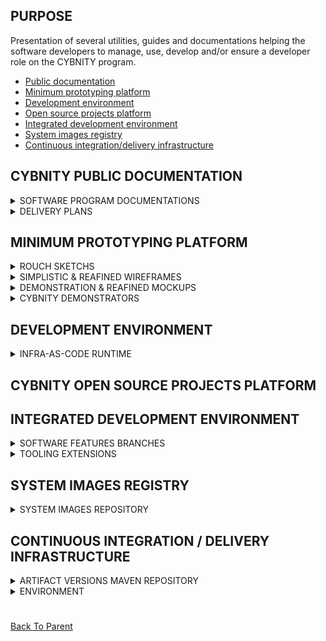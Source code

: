 ## PURPOSE
Presentation of several utilities, guides and documentations helping the software developers to manage, use, develop and/or ensure a developer role on the CYBNITY program.
- [Public documentation](#cybnity-public-documentation)
- [Minimum prototyping platform](#minimum-prototyping-platform)
- [Development environment](#development-environment)
- [Open source projects platform](#cybnity-open-source-projects-platform)
- [Integrated development environment](#integrated-development-environment)
- [System images registry](#system-images-registry)
- [Continuous integration/delivery infrastructure](#continuous-integration--delivery-infrastructure)

## CYBNITY PUBLIC DOCUMENTATION
<details><summary>SOFTWARE PROGRAM DOCUMENTATIONS</summary>
<p>

Free access to requirements (e.g security, functional) and architecture (e.g logical design of systems and concepts) documentations helping to understand the general architecture and design requirements that are a frame of technology implementation.

This documentations are available online via www.cybnity.org website and managed by the CYBNITY core team (people who are only able to modify these documentations) into a Notion knowledge database server.

</p>
</details>
<details><summary>DELIVERY PLANS</summary>
<p>

The project roadmap is maintained by the CYBNITY core team into the GitHub Foundation docs sub-directory named [managed-programs](../governance/managed-programs/README.md)., giving a permanent overview of the CYBNITY trajectory and allowing to understand how some specific implementation projects iterations are prioritized.

It give also a view on the engagement plan regarding next main steps of the CYBNITY implementation vision.

</p>
</details>

## MINIMUM PROTOTYPING PLATFORM
<details><summary>ROUCH SKETCHS</summary>
<p>

Some basic concepts and sketchs are created by the CYBNITY UX/UI team's members regarding the software user interfaces, allowing to understand how the final users can have rich experience provided by the developed UI layer components.

The sketchs are created and maintained via a Figma workplace in reserved access.

</p>
</details>
<details><summary>SIMPLISTIC & REAFINED WIREFRAMES</summary>
<p>

To validate the UX/UI concepts with a specific community of early adopters (e.g RSSI, CISO of companies) as co-designer of CYBNITY needs and User Interfaces (UI), some specific user scenario are designed via wireframe created on Figma to validate the UI approach and to test several types of navigation to reach the functional goals targeted by the CYBNITY persona.

The Figma tool is used to create and maintain the wireframe deliverables. Mainly, this wireframes are accessible online by the CYBNITY team (e.g validator of UX/UI during interview with co-designers).

</p>
</details>
<details><summary>DEMONSTRATION & REAFINED MOCKUPS</summary>
<p>

When User eXperience (UX) and main User Interface (UI) concepts are had been validated with co-designers and community of testers, the reafined wireframes are enhanced with a look & feel approach.

The CYBNITY UI team work on the identification of best visual components, style of color, position of UI components and/or on interaction effects allowing to deliver a visual experience performant and beautiful for the final users.

The reafined mockups are maintained into the Figma tool, and are available online for the CYBNITY developers (via reserved accesses) as a support to te development of UI layer (e.g front end project of CYBNITY domains).

</p>
</details>
<details><summary>CYBNITY DEMONSTRATORS</summary>
<p>

Demonstration platform and autonomously executable software are created as demonstrators of CYBNITY version that allow to make demo to final users, to early adopters and/or to CYBNITY partners to make validation about usage (e.g business use case, specific demo of a CYBNITY feature to a specific industry) and to collect feedbacks (e.g allowing to improve final developed version of a feature).

Demonstrator are developed by CYBNITY UX/UI team's members in several technologies. For example, techstack demonstrators are considered like Proof-Of-Concept regarding a technology integrated with a CYBNITY software version. Another example is a web UI demonstrator regarding some specific usage scenario regarding a business process (e.g web application generated from Figma mockups including interactive behaviour).

</p>
</details>

## DEVELOPMENT ENVIRONMENT
<details><summary>INFRA-AS-CODE RUNTIME</summary>
<p>

Execution platforms are used like tool for industrialization of the system layer allowing to build executable software in Cloud environment and/or into specific targeted infrastructure during the technical development phase.

The tools used for IaC system are respecting the official Techstack (e.g Docker, Terraform, Helm, Kubernetes, Minikube) to develop the systems layer (see [implementations-line](../../implementations-line)) and are implemented to support several types of runtime approach:
- Execution on a standalone developer's workstation (Minikube)
- Execution on a cloud server instance (e.g OVH public cloud instance)

</p>
</details>

## CYBNITY OPEN SOURCE PROJECTS PLATFORM

## INTEGRATED DEVELOPMENT ENVIRONMENT
<details><summary>SOFTWARE FEATURES BRANCHES</summary>
<p>

The CYBNITY open source features are developed on this repository and into several additional repositories on GitHub.

</p>
</details>
<details><summary>TOOLING EXTENSIONS</summary>
<p>

Several development tools are used to manage the source codes, the software build industrialization, the configuration of the component, and/or the deployment into environments (e.g dev, test, integration) which are aligned with the recommendations of the official Techstack like:
- Maven (java software components build)
- Node.js & NPM (front end coding)
- GitHub desktop client (source code versioning)
- GitHub Actions (CI/CD pipelines)
- Concordion (test)

</p>
</details>

## SYSTEM IMAGES REGISTRY
<details><summary>SYSTEM IMAGES REPOSITORY</summary>
<p>

An instance of public repository managing the availability of Docker templates built by the CI chain is deployed.

Each developer can reuse templated Docker images automatically diffused by the CYBNITY CI chain.

</p>
</details>

## CONTINUOUS INTEGRATION / DELIVERY INFRASTRUCTURE
<details><summary>ARTIFACT VERSIONS MAVEN REPOSITORY</summary>
<p>

The java packages are built via Maven on the workstation's m2 repository of each developer by default.

When a source code version of CYBNITY project is committed and/or merged into a GitHub repository, the Continuous Integration (CI) chain implemented via some GitHub Actions (see [.github/workflows/](../../.github/workflows) of each GitHub repository) is automatically executed according to the pipelined build process.

The execution of pipelined build process can be followed by any developer since the CYBNITY [Foundation GitHub Actions section](https://github.com/cybnity/foundation/actions).

A CYBNITY remote repository is automatically maintained up-to-date regarding specific versions of built components like:
- snapshot versions of sub-projects __integrated by the CI in staging branch only__
- tagged versions of sub-projects (e.g feature, hotfix, and fix branches)

A Maven remote repository is reserved to the CI chain and is only usable in read permission by the public project and/or in dependency by other CYBNITY's repositories (e.g a repository of a domain application which need a dependency to a staging version).

None account other than the CI account (confidentially used by the GitHub CI chain) can be opened for any other usage, and the default local repository of each developer's workstation is used by default for any build of sub-version during the development phase.

The configuration of repository usage is implemented into the Maven parent pom.xml file of each project (e.g in Foundation project; in each specific application domain repository's `implementation-line` directory) and doesn't require any specific additional usage of Maven `settings.xml` file by the developers).

</p>
</details>
<details><summary>ENVIRONMENT</summary>
<p>

Some dedicated environment are implemented in support to the Continuous Integration (CI) and Continuous Delivery (CD) chains that are pipelined.

The definition of available environments is managed via:
- Maven profiles (e.g when a build, quality check and/or specific behaviour of the Maven lifecycle or plugin need to be customized according to a targeted environment). Becarefull, none application settings (e.g resources filtered with specific values used into an environment) should be managed via the Maven profiles. Only Maven specific behaviour can be configured via Profiles.
- GitHub project environments that are automatically managed and updated by the CI chain according the CYBNITY pipelined CI chain.

</p>
</details>

#
[Back To Parent](../)
